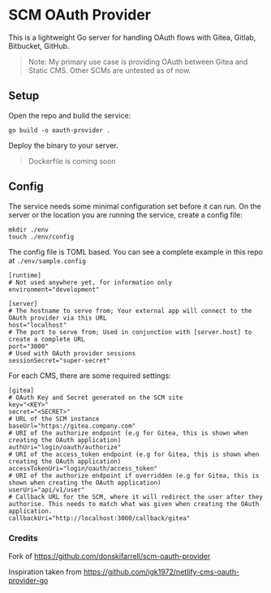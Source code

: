 # SCM OAuth Provider 

This is a lightweight Go server for handling OAuth flows with Gitea, Gitlab, Bitbucket, GitHub.

> Note: My primary use case is providing OAuth between Gitea and Static CMS. Other SCMs are untested as of now.

## Setup

Open the repo and build the service:

```
go build -o oauth-provider .
```

Deploy the binary to your server. 

> Dockerfile is coming soon


## Config

The service needs some minimal configuration set before it can run. 
On the server or the location you are running the service, create a config file:

```
mkdir ./env
touch ./env/config
```

The config file is TOML based. You can see a complete example in this repo at `./env/sample.config`

```
[runtime]
# Not used anywhere yet, for information only
environment="development" 

[server]
# The hostname to serve from; Your external app will connect to the OAuth provider via this URL
host="localhost" 
# The port to serve from; Used in conjunction with [server.host] to create a complete URL
port="3000"
# Used with OAuth provider sessions
sessionSecret="super-secret"
```

For each CMS, there are some required settings:

```
[gitea]
# OAuth Key and Secret generated on the SCM site
key="<KEY>"
secret="<SECRET>"
# URL of the SCM instance
baseUrl="https://gitea.company.com"
# URI of the authorize endpoint (e.g for Gitea, this is shown when creating the OAuth application)
authUri="login/oauth/authorize"
# URI of the access_token endpoint (e.g for Gitea, this is shown when creating the OAuth application)
accessTokenUri="login/oauth/access_token"
# URI of the authorize endpoint if overridden (e.g for Gitea, this is shown when creating the OAuth application)
userUri="api/v1/user"
# Callback URL for the SCM, where it will redirect the user after they authorise. This needs to match what was given when creating the OAuth application.
callbackUri="http://localhost:3000/callback/gitea"
```


### Credits

Fork of https://github.com/donskifarrell/scm-oauth-provider

Inspiration taken from https://github.com/igk1972/netlify-cms-oauth-provider-go
